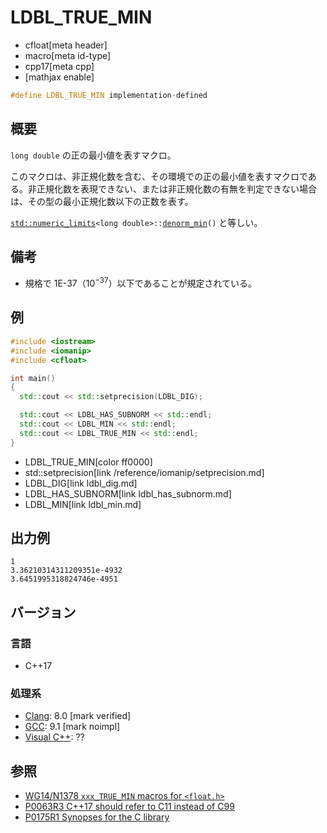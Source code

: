 # LDBL_TRUE_MIN
* cfloat[meta header]
* macro[meta id-type]
* cpp17[meta cpp]
* [mathjax enable]

```cpp
#define LDBL_TRUE_MIN implementation-defined
```

## 概要
`long double` の正の最小値を表すマクロ。

このマクロは、非正規化数を含む、その環境での正の最小値を表すマクロである。非正規化数を表現できない、または非正規化数の有無を判定できない場合は、その型の最小正規化数以下の正数を表す。

[`std::numeric_limits`](/reference/limits/numeric_limits.md)`<long double>::`[`denorm_min`](/reference/limits/numeric_limits/denorm_min.md)`()` と等しい。


## 備考
- 規格で 1E-37（$10^{-37}$）以下であることが規定されている。


## 例
```cpp example
#include <iostream>
#include <iomanip>
#include <cfloat>

int main()
{
  std::cout << std::setprecision(LDBL_DIG);

  std::cout << LDBL_HAS_SUBNORM << std::endl;
  std::cout << LDBL_MIN << std::endl;
  std::cout << LDBL_TRUE_MIN << std::endl;
}
```
* LDBL_TRUE_MIN[color ff0000]
* std::setprecision[link /reference/iomanip/setprecision.md]
* LDBL_DIG[link ldbl_dig.md]
* LDBL_HAS_SUBNORM[link ldbl_has_subnorm.md]
* LDBL_MIN[link ldbl_min.md]

## 出力例
```
1
3.36210314311209351e-4932
3.6451995318824746e-4951
```

## バージョン
### 言語
- C++17

### 処理系
- [Clang](/implementation.md#clang): 8.0 [mark verified]
- [GCC](/implementation.md#gcc): 9.1 [mark noimpl]
- [Visual C++](/implementation.md#visual_cpp): ??


## 参照
- [WG14/N1378 `xxx_TRUE_MIN` macros for `<float.h>`](http://www.open-std.org/jtc1/sc22/wg14/www/docs/n1378.htm)
- [P0063R3 C++17 should refer to C11 instead of C99](http://www.open-std.org/jtc1/sc22/wg21/docs/papers/2016/p0063r3.html)
- [P0175R1 Synopses for the C library](http://www.open-std.org/jtc1/sc22/wg21/docs/papers/2016/p0175r1.html)
